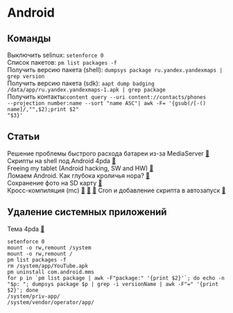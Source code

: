 # Android

## Команды
Выключить selinux: <code>setenforce 0</code></br>
Список пакетов:  <code>pm list packages -f</code></br>
Получить версию пакета (shell): <code>dumpsys package ru.yandex.yandexmaps | grep version</code></br>
Получить версию пакета (sdk): <code>aapt dump badging /data/app/ru.yandex.yandexmaps-1.apk | grep package</code></br>
Получить контакты:<code>content query --uri content://contacts/phones --projection number:name --sort "name ASC"| awk -F= '{gsub(/[-() name]/,"",$2);print $2" "$3}'</code></br>

## Статьи
Решение проблемы быстрого расхода батареи из-за MediaServer [&#128279;](https://ekorshunov.blogspot.ru/2015/02/android-mediaserver.html)</br>
Скрипты на shell под Android 4pda [&#128279;](https://4pda.ru/forum/index.php?showtopic=508427)</br>
Freeing my tablet (Android hacking, SW and HW) [&#128279;](https://www.thanassis.space/android.html)</br>
Ломаем Android. Как глубока кроличья нора? [&#128279;](https://habrahabr.ru/post/320150/>)</br>
Cохранение фото на SD карту [&#128279;](https://opencamera.sourceforge.io/help.html)</br>
Кросс-компиляция (mc)
[&#128279;](http://tetraquark.ru/archives/10)
[&#128279;](http://dp.nonoo.hu/cross-compiling-mc/)
[&#128279;](https://zwyuan.github.io/2016/07/17/cross-compile-glib-for-android/)
Cron и добавление скрипта в автозапуск [&#128279;]( https://habr.com/ru/post/468337/ ) </br>

## Удаление системных приложений 
Тема 4pda [&#128279;](http://4pda.ru/forum/index.php?showtopic=236256) </br>
```
setenforce 0
mount -o rw,remount /system
mount -o rw,remount /
pm list packages -f
rm /system/app/YouTube.apk  
pm uninstall com.android.mms
for p in `pm list package | awk -F"package:" '{print $2}'`; do echo -n "$p: "; dumpsys package $p | grep -i versionName | awk -F"=" '{print $2}'; done
/system/priv-app/
/system/vendor/operator/app/
```